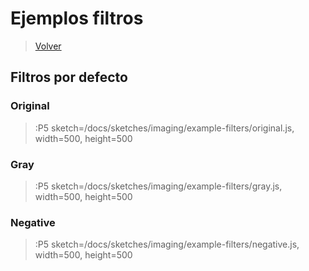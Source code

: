 # Ejemplos filtros

> [Volver](/docs/workshops/imaging-software)

## Filtros por defecto

### Original
> :P5 sketch=/docs/sketches/imaging/example-filters/original.js, width=500, height=500

### Gray
> :P5 sketch=/docs/sketches/imaging/example-filters/gray.js, width=500, height=500

### Negative
> :P5 sketch=/docs/sketches/imaging/example-filters/negative.js, width=500, height=500